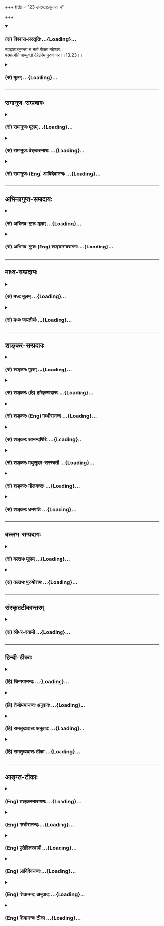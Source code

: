 +++
title = "23 उपद्रष्टाऽनुमन्ता च"

+++
<div class="js_include" newlevelforh1="3" title="(सं) विश्वास-प्रस्तुतिः" unfilled url="/purANam_vaiShNavam/mahAbhAratam/06-bhIShma-parva/03-bhagavad-gItA-parva/saMskRtam/vishvAsa-prastutiH/13_xetra-xetrajna-yogaH/23_upadraShTA-numant.md">
<details open><summary><h3>(सं) विश्वास-प्रस्तुतिः ...{Loading}...</h3></summary>

उपद्रष्टाऽनुमन्ता च भर्ता भोक्ता महेश्वरः।  
परमात्मेति चाप्युक्तो देहेऽस्मिन्पुरुषः परः।।13.23।।
</details>
</div>
<div class="js_include collapsed" newlevelforh1="3" title="(सं) मूलम्" unfilled url="/purANam_vaiShNavam/mahAbhAratam/06-bhIShma-parva/03-bhagavad-gItA-parva/saMskRtam/mUlam/13_xetra-xetrajna-yogaH/23_upadraShTA-numant.md">
<details><summary><h3>(सं) मूलम् ...{Loading}...</h3></summary>

उपद्रष्टाऽनुमन्ता च भर्ता भोक्ता महेश्वरः।  
परमात्मेति चाप्युक्तो देहेऽस्मिन्पुरुषः परः।।13.23।।
</details>
</div>


_________________
## रामानुज-सम्प्रदायः
<div class="js_include collapsed" newlevelforh1="3" title="(सं) रामानुजः मूलम्" unfilled url="/purANam_vaiShNavam/mahAbhAratam/06-bhIShma-parva/03-bhagavad-gItA-parva/saMskRtam/rAmAnujaH/mUlam/13_xetra-xetrajna-yogaH/23_upadraShTA-numant.md">
<details><summary><h3>(सं) रामानुजः मूलम् ...{Loading}...</h3></summary>

।।13.23।।**एनम्** उक्तस्वभावं **पुरुषम्** उक्तस्वभावां **च प्रकृतिं**
वक्ष्यमाणस्वभावयुक्तैः सत्त्वादिभिः **गुणैः सह यो वेत्ति** यथावद्
विवेकेन जानाति **स सर्वथा** देवमनुष्यादिदेहेषु अतिमात्रक्लिष्टप्रकारेण
**वर्तमानः अपि न भूयः अभिजायते** न भूयः प्रकृत्या संसर्गमर्हति;
अपरिच्छिन्नज्ञानलक्षणम्; अपहतपाप्मानम् आत्मानं तद्देहावसानसमये
प्राप्नोति इत्यर्थः।

</details>
</div>
<div class="js_include collapsed" newlevelforh1="3" title="(सं) रामानुजः वेङ्कटनाथः" unfilled url="/purANam_vaiShNavam/mahAbhAratam/06-bhIShma-parva/03-bhagavad-gItA-parva/saMskRtam/rAmAnujaH/venkaTanAthaH/13_xetra-xetrajna-yogaH/23_upadraShTA-numant.md">
<details><summary><h3>(सं) रामानुजः वेङ्कटनाथः ...{Loading}...</h3></summary>

  
  
।।13.23।। सदसद्योनिजन्मसमनन्तरभाविनः पुरुषस्वभावानाहउपद्रष्टेति। श्लोकेन
द्रष्टा प्रमाणादिवशेन दृश्यानां प्रदर्शकः; उपद्रष्टा
यथावत्स्वयमप्रवृत्तः प्रवर्तमानस्यानुसन्धाता;
तत्तत्साधर्म्यादिहोपद्रष्ट्टशब्द
इत्याहदेहप्रवृत्त्यनुगुणसङ्कल्पादिरूपेणेति। आदिशब्देन प्रेरणं संगृहीतम्।
यद्वा प्रवृत्तस्य प्रवर्तकोऽनुमन्तेति भेदमभिप्रेत्य आदिशब्दः।
उपद्रष्ट्टत्वानुमन्तृत्वादेः प्रतिसम्बन्धिसापेक्षत्वादधिकरणतया
सन्निहितोऽपि देहः
प्रतिसम्बन्धितयाप्यर्थादन्वयमर्हतीत्यभिप्रायेणदेहस्येत्युक्तम्।
नियन्तृत्वधारकत्वशेषित्वानां शरीरप्रतिसम्बन्ध्यात्मलक्षणानां
विभागप्रदर्शनाय
प्रवृत्तिविषयोपद्रष्ट्टत्वानुमन्तृत्वयोरेकवाक्यकरणं;तथेत्यादिवाक्यभेदश्च।
भर्ता धारकः। उक्तहेतुकं सन्निहितदेहादिविषयमेवास्य महेश्वरत्वमित्याह --
एवमिति। देहजन्यफलभोक्तृत्वकथनेन देहस्य तदर्थतया देहिनः शेषित्वं
फलितमित्यभिप्रायेणाह -- देहशेषित्वेनचेति। कर्माधीनजननमरणभागिनि जीव
एवेश्वरशब्दस्य परिच्छिन्नविषयतया प्रयोगं दर्शयति -- तथाचेति।  
  
जीवात्मन्येव ज्ञानतो व्याप्त्या परमात्मशब्दप्रयोगोपपत्तये
सन्निहितसङ्कोचकान्वयमाहअस्मिन्देह इति। साक्षात्परमात्मविषयत्वे
सतिअस्मिन् देहे इत्यसङ्गतमिति भावः। अत्र देहेन्द्रियमनांसीति मनसः
पृथगुपादानं तस्यात्मशब्दप्रयोगविषयत्वप्रदर्शनार्थम्।
परमशब्दव्यवच्छेद्याभावाज्जीवविषयत्वानुपपत्तिरित्यत्राह -- देहे मनसिचेति।
अयं प्रयोगः प्रबन्धान्तरे वा न मृग्यः अपित्वेतत्प्रकरणे
श्लोकमात्रव्यवधानेन। अतो व्यवच्छेद्यसन्निधानमपि
तद्व्यवच्छेदमात्रार्थत्वस्य व्यवस्थापकमित्यभिप्रायेणअनन्तरमेवेत्युक्तम्।
परमात्मशब्दवन्महेश्वरशब्दस्यापि सन्निहितसङ्कोचकावच्छिन्नविषयत्वं
चकारातिरिक्तविषयेणापिशब्देनापि प्रतीतमित्याह -- अपिशब्दादिति। उक्तः
इत्यनेनापरमात्मन्ययमापेक्षिकः परमात्मादिशब्द इति सूचितम्। पुरुषः परः
इत्यत्र परशब्दस्यापि पूर्ववदवच्छिन्नविषयत्वानुग्राहकं
देहव्यपदेशस्यापेक्षिकमहेश्वरत्वादिव्यपदेशस्य च तात्पर्यं; श्लोके
चोद्देश्योपादेयविभागं; पिण्डितार्थं च दर्शयति -- अनादीति। अनादिमत्परम्
\[13।13\]इत्यादिनोक्त इति परमत्वाभावोक्तिः। अपरिच्छिन्नज्ञानशक्तिरिति तु
परत्वमात्रप्रदर्शनम्अयं इत्यनेन तन्मध्यपतितःउपद्रष्टा इति श्लोकोऽपि
तद्विषय एवेति प्रकरणस्य जीवविषयत्वं प्रदर्शितम्। देहेऽस्मिन् इत्यनेन
प्रागुक्तो हेतुर्विवक्षित
इत्यभिप्रायेणअनादिप्रकृतिसम्बन्धकृतगुणसङ्गादित्युक्तम्।  
  

</details>
</div>
<div class="js_include collapsed" newlevelforh1="3" title="(सं) रामानुजः (Eng) आदिदेवानन्दः" unfilled url="/purANam_vaiShNavam/mahAbhAratam/06-bhIShma-parva/03-bhagavad-gItA-parva/saMskRtam/rAmAnujaH/english/AdidevAnandaH/13_xetra-xetrajna-yogaH/23_upadraShTA-numant.md">
<details><summary><h3>(सं) रामानुजः (Eng) आदिदेवानन्दः ...{Loading}...</h3></summary>

13.23 The self existing in the body becomes the 'spectator and approver'
of this body by means of the will in consonance with the functioning of
the body. Likewise, It is the 'supporter' of the body, Similarly, It
becomes 'experiencer' of the pleasure and pain resulting from the
activities of the body. Thus, by virtue of ruling and supporting the
body and by making the body completely subservient, It becomes 'the
great lord' (Mahesvara) in relation to the body, the senses and the
mind. Sri Krsna will further declare: 'When the lord acires the body,
and when he leaves it and goes on his way, he takes these as the wind
carries scents from their places' (15.8). In the body, It is said to be
the 'supreme self' in relation to the body, the senses and the mind. The
word 'self' (Atman) is applied to the body and the mind subseently. It
is said afterwards: 'Some perceive the self by means of the self through
meditation' (13.24). The particle 'also' (api) indicates that the self
is the 'supreme lord'; in relation to the body just as It is the supreme
self. The supremacy of the self has been described in the text beginning
with 'It is the beginningless brahman having Me for the Highest'
(13.12). It is true that the self (in Its emancipated state) has
limitless power knowledge. But It becomes the great lord and the supreme
self only in relation to the body. Such lordship and supremacy is the
result of attachment to the Gunas arising from the beginningless
conjunction with Prakrti.

</details>
</div>


_________________
## अभिनवगुप्त-सम्प्रदायः
<div class="js_include collapsed" newlevelforh1="3" title="(सं) अभिनव-गुप्तः मूलम्" unfilled url="/purANam_vaiShNavam/mahAbhAratam/06-bhIShma-parva/03-bhagavad-gItA-parva/saMskRtam/abhinava-guptaH/mUlam/13_xetra-xetrajna-yogaH/23_upadraShTA-numant.md">
<details><summary><h3>(सं) अभिनव-गुप्तः मूलम् ...{Loading}...</h3></summary>

।।13.20 -- 13.23।। एतल्लक्षणं कृत्वा परीक्षा क्रियते -- प्रकृतिमित्यादि
पर इत्यन्तम्। प्रकृतिरप्यनादिः +++(;N कार्यकारणप्रकृतिरप्यनादिः)+++
कारणान्तराभावात्। ,विकाराः पटादयः। प्रकृतिरिति कार्यकारणभावे हेतुः।
पुरुषस्तु प्रधान्यात् भोक्ता। प्रकृतिपुरुषयोः पङ्ग्वन्धवत्
किलान्योन्यापेक्षा वृत्तिः। अत एवास्य \[पुरुषस्य\] शास्त्रकृद्भिः
नानाकारैर्नामभिरभिधीयते रूपम् उपद्रष्टा इत्यादिभिः। अयमत्र तात्पर्यार्थः
-- प्रकृतिः तद्विकारः; चतुर्दशविधः सर्गः; तथा पुरुषः; एतत्सर्वम् अनादि
नित्यं च ब्रह्मतत्वाच्छुरितत्वे सति तदनन्यत्वात्।

</details>
</div>
<div class="js_include collapsed" newlevelforh1="3" title="(सं) अभिनव-गुप्तः (Eng) शङ्करनारायणः" unfilled url="/purANam_vaiShNavam/mahAbhAratam/06-bhIShma-parva/03-bhagavad-gItA-parva/saMskRtam/abhinava-guptaH/english/shankaranArAyaNaH/13_xetra-xetrajna-yogaH/23_upadraShTA-numant.md">
<details><summary><h3>(सं) अभिनव-गुप्तः (Eng) शङ्करनारायणः ...{Loading}...</h3></summary>

13.20-23 Prakrtim etc. upto parah. The Material Cause also is
beginningless, because it has no other casue. Modifications : the cloth
and the like. What is known as Material Cause is the basis for the
process of cause-and-effect. But, the Soul, because of Its importance,
constitutes the enjoyer. \[Thus\] the Material Cause and the Soul have
verily an existence of interdependence just as that of the lame and the
blind. Hence, the nature of the Soul is described by the authors of the
scriptures by nomenclatures having different forms such as 'the
Spectator' and so on. The meaning, intended here is this : The Material
Cause, Its modifications, the fourteen types of creation and also the
Soul - this is all beginningless and perennial as it is completely
illuminated by the category Brahman and is identical with it. Hence
\[the Bhagavat\] said :

</details>
</div>


_________________
## माध्व-सम्प्रदायः
<div class="js_include collapsed" newlevelforh1="3" title="(सं) मध्वः मूलम्" unfilled url="/purANam_vaiShNavam/mahAbhAratam/06-bhIShma-parva/03-bhagavad-gItA-parva/saMskRtam/madhvaH/mUlam/13_xetra-xetrajna-yogaH/23_upadraShTA-numant.md">
<details><summary><h3>(सं) मध्वः मूलम् ...{Loading}...</h3></summary>

।।13.23।। यतश्च यत् \[13।4\] इत्याह -- उपद्रष्टेति। अनुमन्ता अन्वनु
विशेषतो निरूपकः। पुरुषः सुखदुःखानामिति जीव उक्तः। पुरुषं प्रकृतिमिति
जीवेश्वरौ सहैवोच्येते। अन्यत्र महातात्पर्यविरोधः। उत्कर्षे हि
महातात्पर्यम्। तथा हि सौकरायणश्रुतिः -- अवाच्योत्कर्षे महत्त्वासर्ववाचां
सर्वन्यायानां च महत्तत्परत्वम्। विष्णोरनन्तस्य परात्परस्य तच्चापि
(तथापि) ह्यस्त्येव न चात्र शङ्का। अतो विरुद्धं तु यदत्र मानं तदक्षजादावथ
वाऽपि युक्तिः। न तत्प्रमाणं कवयो वदन्ति न चापि युक्तिर्ह्यूनमतिर्हि
दृष्टेः इति। अतो युक्तिभिरप्येतदपलापो न युक्तः। अतो यया
युक्त्याऽविद्यमानत्वादि कल्पयति साऽप्याभासरूपेति सदैव माहात्म्यं
वेदैरुच्यत इति सिद्ध्यति। अवान्तंर च तात्पर्यं तत्रास्ति। उक्तं च तत्रैव
-- अवान्तरं तत्परत्वं च सत्त्वे महद्वाऽप्येकत्वात्तु तयोरनन्ते इति;
श्यामत्वाद्यभिधानाच्च। युक्तं च पुरुषमतिकल्पितयुक्त्यादेराभासत्वम्;
अज्ञानसम्भवात्। न तु स्वतः प्रमाणस्य वेदस्याभासत्वम्। अदर्शनं च
सम्भवत्येव पुंसां बहूनामप्यज्ञानात्। तर्ह्यस्मदनधीतश्रुत्यादौ
विपर्ययोऽपि स्यादिति न वाच्यम्। यतस्तत्रैवाह -- नै(व)तद्विरुद्धा वाचो
नै(व)तद्विरुद्धा युक्तय इति ह प्रजापतिरुवाच प्रजापतिरुवाच इति।
तद्विरुद्धं च जीवसात्म्यमाभास एव चेति चोक्तम्। जनमेजय उवाच -- बहवः
पुरुषा ब्रह्मन्नुताहो एक एव तु। को ह्यत्र (पुरुषः श्रेष्ठः का वा
योनिरिहोच्यते) पुरुषश्रेष्ठस्तं भवान्वक्तुमर्हति। श्रीवैशम्पायन उवाच --
नैतदिच्छन्ति पुरुषमेकं कुरुकुलोद्वह।। बहूनां पुरुषाणां हि यथैका
योनिरुच्यते।। तथा तं पुरुषं विश्व(श्वं व्या)माख्यास्यामि गुणाधिकम् इति
मोक्षधर्मे \[म.भा.12।350।13\]। न च तत्सर्वं स्वप्नेन्द्रजालवत्
वैधर्म्याच्च न स्वप्नादिवदिति भगवद्वचनम्। न च स्वप्नवदेकजीवकल्पितत्वे
मानं पश्यामः। विपर्यये मानानि चोक्तानि द्वितीये। उक्तं चायास्यशास्वायाम्
-- स्वप्नो ह वा अयं चञ्चलत्वान्न च स्वप्नो न हि विच्छेद एतदिति इति। नायं
दोषः। नहीश्वरस्य जीवैक्यमुच्यते जीवस्य हीश्वरैक्यं ध्येयम्। तदपि न
निरुपाधिकम्; अतो न प्रतिबिम्बत्वस्य विरोध्यैक्यम्। तथा च
माधुच्छन्दसश्रुतिः -- ऐक्यं चापि प्रतिबिम्बेन विष्णोर्जीवस्यैवैतदृषयो
वदन्ति इति। अहङ्गहोपासने च फलाधिक्यमाग्निवेश्यश्रुतिसिद्धम्।
अहंग्रहोपासकस्तस्य साभ्यमभ्याशो ह वाऽश्नुते नात्र शङ्का इति। तदीयोऽहमिति
ज्ञानमहंग्रह इतीरितः इति वामने। तद्वशत्वात्तु सोऽस्मीति भृत्यैरेव; न तु
स्वत इति च। प्रातिबिम्ब्येन सोऽस्मि भृत्यश्चेति भावना। तथा
ह्ययास्यशाखायाम् -- भृत्यश्चाहं प्रातिबिम्ब्येन सोऽस्मीत्येवं ह्युपास्यः
परमः पुमान् सः इति। प्रातिबिम्ब्यं च तत्साम्यमेव।

</details>
</div>
<div class="js_include collapsed" newlevelforh1="3" title="(सं) मध्वः जयतीर्थः" unfilled url="/purANam_vaiShNavam/mahAbhAratam/06-bhIShma-parva/03-bhagavad-gItA-parva/saMskRtam/madhvaH/jayatIrthaH/13_xetra-xetrajna-yogaH/23_upadraShTA-numant.md">
<details><summary><h3>(सं) मध्वः जयतीर्थः ...{Loading}...</h3></summary>

।।13.23।। यतश्च यत् \[13।4\] इति वक्तुमित्युक्तं तत्केनोच्यते इत्यत आह --
**यतश्चे**ति। इति प्रतिज्ञातमिति शेषः। अनुमन्ता अनुज्ञातेति कश्चित्।
तदसत्; औदासीन्यप्राप्तौ भर्ता भोक्तेत्यादिविरोधादिति भावेन व्याचष्टे --
**अनुमन्ते**ति। अनुशब्दः पुनरर्थे क्रियावृत्तिश्च तदर्थ इति ज्ञापनाय
द्विरुक्तिः। विशेषत इति तृनोऽर्थः। निरूपकः कर्तव्यस्यालोचकः। य एनं वेत्ति
पुरुषं इत्यत्र पुरुषशब्दं व्याख्यातुमुपोद्धातमाह -- **पुरुष** इति।
सुखदुःखभोक्तृलिङ्गादिति भावः। सुखदुःखानां भोक्तृत्वे भोगे हेतुः कर्तेति
व्याख्यानमामित्येदमुक्तम् व्याख्यानान्तरे तु भगवानेवात्र पुरुषःपुरुषः
प्रकृतिस्थो हि \[13।22\] इति जीवः। उपलक्ष्यमेतत्; उपद्रष्टेतीश्वर उक्त
इत्यपि द्रष्टव्यम्। ततः किं इत्यत आह -- **पुरुषमि**ति। यत एवमुभावपि
प्रकृतौ अतोय एनं वेत्ति पुरुषं \[13।24\] इत्यत्र पुरुषशब्देन जीवेश्वरौ
द्वावपि गृह्येते; द्वयोरपि परामर्शसम्भवात्। तर्हि द्वयोर्द्विवचनेन
भाव्यमित्यत उक्तं **सहैवेति**; तन्त्रेण इत्यर्थः। अत्र कश्चित् \[शं\]य
एनं वेत्ति पुरुषं साक्षात् अयमहमस्मि इत्येवमध्याहारेण जीवेश्वरैक्यं
व्याख्यातवान्; तद्दूषयति -- **अन्यत्रे**ति। जीवेश्वरैक्ये सर्ववेदानां
प्राधान्येन यत्प्रतिपादकत्वं तद्विरोधः। कथमित्यत आह -- **उत्कर्षे
ही**ति। सर्वागमानामीश्वरस्य सर्वोत्कर्षे हि महातात्पर्यमित्यर्थः।
तत्कुतः प्रागुक्तयुक्तेः श्रुतेश्चेत्याह -- **तथा ही**ति।
विष्णोर्महत्त्वादेवावाच्यत्वेनोक्ते सर्वोत्कर्षे सर्वासां वेदवाचां
सर्वन्यायानां न्यायव्युत्पादकस्य मीमांसाशास्त्रस्येति यावत्।
महत्तत्परत्वं महातात्पर्यम्। अस्तूत्कर्षे महातात्पर्यम्;
तथाप्युत्कर्षस्य सत्त्वं कुतः न हि जैनवाक्यस्य क्वचिन्महातात्पर्येऽपि
तत्सत्त्वमस्तीत्यत आह -- **तच्चापी**ति। न केवलं तत्र तात्पर्यं; किन्तु
तन्महत्त्वमपि चास्त्येव। धियां स्वतः प्रामाण्यादिति हेरर्थः।
स्वतःप्रामाण्येऽपि बाधकाद्विषयासत्त्वं भवति। तदप्यत्र नास्तीत्याह -- **न
चात्रे**ति। **शङ्के**ति। शङ्काहेतुर्बाधकमिति यावत्। कथं बाधकाभावः इत्यत
आह -- **अत** इति। अत इत्यस्योत्तरत्रान्वयः। तत्रेश्वरस्य सर्वोत्कर्षे तु
यद्विरुद्धं मानं शङ्क्यते तदपि किमक्षजादौ। अक्षजागमयोरन्यतरत्। अथवा
युक्तिः। आद्यं निराकरोति -- **न तदि**ति। कवयो न्यायविदः। कुतः अत
उपजीव्यवेदविरोधात्। एतेन द्वितीयोऽपि निरस्तः। तथापि विशेषं वक्तुमाह --
**न चे**ति। युक्तिरपि नैव मानं; यतो दृष्टेः श्रुतेरूनमतिर्जात्यैव
दुर्बलज्ञानोत्पादिका भगवदुत्कर्षे सर्वागमानां महातात्पर्यमित्यत्र
पठितायाः श्रुतेः शेषेण योऽर्थो लब्धः सोऽपि प्रकृतोपयुक्त एव। उत्कर्षस्य
सत्त्वाभावे जीवेश्वरैक्यस्य तद्विरोधाभावात् अतस्तं स्ववाक्येनाप्याह --
**अत** इति। युक्तिभिरित्युपलक्षणम्। एतदपलापो
भगवदुत्कर्षस्याविद्यमानत्वादिकल्पनम्। अत इत्युक्तमेवार्थं विशदयति --
**अत** इति; वेदविरोधादित्यर्थः। आदिपदेनानिर्वाच्यत्वं गृह्यते
भगवदुत्कर्षस्येति शेषः। साऽपीत्यपिशब्देन प्रत्यक्षादेः समुच्चयः।
इतिशब्दो हेतौ बाधकाभावादित्यर्थः। उत्कर्षस्य प्रकृतत्वेऽपि तच्चापीति
श्रौततच्छब्दव्याख्यानाय माहात्म्यमित्युक्तम्। ननु प्रतिपन्नस्य
विद्यमानत्वादिकं बाधकाभावेन कल्प्यम् स्वतः प्रामाण्यात्। न चोत्कर्षस्य
सत्त्वं वेदात्प्रतिपन्नम्। उत्कर्षे तत्सत्त्वे च तात्पर्याङ्गीकारे
वाक्यभेदप्रसङ्गादित्यत आह -- **अवान्तरं चे**ति। चशब्दस्य तत्र सत्त्वे
चेत्यन्वयः। उभयत्र महातात्पर्याभावान्न दोषः। एतत्कुतः इत्यत आह --
**उक्तं चे**ति। तत्रैव तस्यामेव श्रुतावङ्गीकृत्य चेदमुक्तं;
वस्तुतस्तूत्कर्षसत्त्वे महदपि तत्परत्वम्। कुतः
अनन्तसम्बन्धिनोस्तयोरुत्कर्षस्य तत्सत्त्वस्य चैकत्वात्। अनन्त इति
प्रकृतत्वादेवोक्तम्। **एतदुक्तं भव**ति -- प्रमाणं हि प्रवर्तमानं
विधिरूपं निषेधरूपं वा; न तूदासीनं; तस्य च बाधाभावे स्वत एव
सत्त्वासत्त्वलक्षणौ विधिनिषेधौ सिध्यतः; किं तत्र तात्पर्यान्तरकल्पनया
इति। ननु निराकारमेव ब्रह्म श्रूयते तत्कथं तद्गुणोत्कर्षे सर्वश्रुतीनां
महातात्पर्यं स्यादित्यत आह -- **श्यामत्वे**ति। एतच्चानन्तरातीताध्याये
प्रपञ्चितम्। वेदविरोधाद्युक्त्यादेराभासत्वसम्भवात्। अज्ञानं
चोपाधिव्यभिचारादिविषयम्। स्वतः प्रमाणस्यापौरुषतया
पुरुषगुणानपेक्षप्रमाणत्वमित्युक्तम् तदयुक्तम्; नियामकाभावात्।
विपर्ययस्यापि सुवचनादित्यत आह -- **युक्तं चे**ति। युक्तं सम्भावितम्।
अज्ञानसम्भवात् अज्ञानमूलत्वसम्भवात्। अज्ञानं चोपाधिव्यभिचारादिविषयम्।
स्वतः प्रमाणस्यापौरुषेयतया पुरुषगुणानपेक्षप्रमाणभावस्य
युक्तेरज्ञानमूलत्वसम्भावना निर्बीजेत्यत आह -- **अदर्शनं चे**ति। सम्भवति
शङ्कार्हमित्यर्थः। **एतदुक्तं भव**ति -- वेदस्य युक्त्यादेश्च
परस्परविरोधे द्वयोः प्रामाण्यानुपपत्तावन्यतरस्याभासत्वे कल्पनीये
युक्त्यादेरेव तत्कल्प्यं; सम्भवात्। न तु वेदस्य; असम्भवात्। निरवकाशेन
सावकाशस्य बाधदर्शनादिति। पुरुषेष्वदर्शनमाशङ्कमानानामतिप्रसङ्गमाशङ्क्य
निषेधति -- **तर्ही**ति। विपर्ययो भगवद्गुणोत्कर्षस्य सर्ववाचाम् इति
श्रुत्यैवोक्तत्वादिति। परिहारे स्थितेऽन्यमप्याह -- **यत** इति। तस्यामेव
श्रुतावाह वेदपुरुषः एतद्विरुद्धाः भगवद्गुणोत्कर्षविरुद्धाः। उत्कर्षे
हीत्यादिनोक्तमुपसंहरति -- **तदि**ति। सर्ववेदानां यद्भगवद्गुणोत्कर्षे
महातात्पर्यमुक्तं तद्विरुद्धं जीवसात्म्यमीश्वरेण जीवस्यैकात्म्यं
सूत्रेतिहासविरुद्धं चेत्याह -- **आभास** इति। बहव इति पक्षेऽपि किं सर्वे
समाः उतैकः श्रेष्ठः द्वितीये कोऽसावत्र पुरुषेषु श्रेष्ठः कथं च श्रेष्ठः
तं तथा वक्तुमर्हतीति। एतदेतस्मिन् जगति किन्तु बहवः तेषां बहूनां
पुरुषाणां मध्ये यो योनिः यः कारणभूतः श्रेष्ठः। तथा च तं पुरुषं तथा
व्याख्यास्यामि। विश्वं व्याप्तम्। स्यादेतत्; सर्वं
जगत्स्वप्नवदेकाज्ञानपरिकल्पितमित्येके;
इन्द्रजालवदनेकाज्ञानकल्पितमित्यपरे। अपकृष्टापेक्षश्चोत्कर्षेः; तथा
चापकृष्टस्य विश्वस्य मिथ्यात्वादुत्कर्षस्य सत्त्वं कथं स्यात् कथं च तत्र
सर्ववेदानां महातात्पर्यं इत्यत आह -- **न चे**ति। भगवद्वचनं यत इति शेषः।
इतोऽप्येवमित्याह -- **न चे**ति। कल्पितत्वे विश्वस्य एवं
बहुजीवकल्पितत्वेऽपीति वाच्यम्। विपर्यये सत्यत्वे। तर्हि कथं विश्वस्य
पुराणेषु स्वप्नादिसाम्यमुच्यते इत्यत आह -- **उक्तं चे**ति। अयं प्रपञ्चः
स्वप्न इवोच्यते; चञ्चलत्वादनित्यत्वात् विकारित्वाच्च न तु स्वप्नः;
साक्षान्मिथ्येति यावत्। कुतः एतत एतस्य विच्छेदो बाधो न हीत्यर्थः। यद्यपि
स्वप्नः सत्यः तथाप्यङ्गीकारवादोऽयं मिथ्यार्थप्राचुर्याद्वा। ननु जीवस्य
ब्रह्मणि अहं ब्रह्मास्मि \[बृ.उ.1।4।1\]
इत्यहङ्ग्रहोपास्तिस्तावत्कर्तव्या; जीवश्च न सर्वोत्कृष्टः ततश्च
तेनैकीभूतस्येश्वरस्य कथं सर्वोत्कर्ष इत्यत आह -- **नायमि**ति।
बुद्धिस्थस्यायमिति परामर्शः कुतः इत्यत आह -- **न ही**ति। किं तर्ह्युच्यत
इत्यत आह -- **जीवस्य ही**ति। स्यादयं दोषः; यदि अहं ब्रह्मास्मि
इत्यादिनेश्वरमुद्दिश्य तस्यानुत्कृष्टजीवैक्यमुच्येत। नचैवं; किन्तु
जीवमुद्दिश्य तस्येश्वरैक्यं अन्यथा ब्रह्म मदात्मकं भवति
निर्देशप्रसङ्गादिति। सत्यमेतत्; जीवस्येश्वरैक्यमुच्यत इति। तथापि
नोक्तदोषपरिहारः। यदीश्वरो वस्तुतः सर्वोत्कृष्टः स्यात्तदा कथं जीवस्य
तदैक्यं स्यात् श्रुतस्यानुत्कृष्टत्वेनानुभवात्। अतो जीवस्य ब्रह्मणि
तस्याहङ्ग्रहोपासनस्यान्यथाऽनुपपत्त्येश्वरस्य सर्वोत्कृष्टत्वं
मिथ्येत्यङ्गीकार्यमित्यत आह -- **तदि**ति। यज्जीवस्येश्वरेणैक्यमुच्यते
तदपि न निरुपाधिकं निरुपचरितम्; किन्तूपचारेणैवोच्यते। उपचारबीजं सहेतुकमाह
-- **अत** इति। यतः साक्षादैक्यं नार्थः अतोअहं ब्रह्मास्मि
इत्यादावुच्यमानमैक्यं प्रतिबिम्बत्वविरोधि,प्रतिबिम्बत्वादन्यत् न भवति
किन्तु प्रतिबिम्बत्वमेवेत्यर्थः। ननु साक्षादैक्यं कुतो नार्थः
कुतश्चोपचारोऽपि प्रतिबिम्बत्वनिमित्तः इत्यत आह -- **तथा चे**ति।
जीवस्यापि विष्णोरैक्यं यदृषयो वदन्ति तत्प्रतिबिम्बेनैव निमित्तेन
हीत्यर्थः। इतश्चोपचारेणैवाहङ्ग्रहोपासनमित्याह -- **अहमि**ति। फलाधिक्यं
मुख्यं फलमहङ्ग्रहोपासनस्य हि परमं प्रयोजनमीश्वरसारूप्यापत्तिरेव
श्रुत्योच्यते। यदि च निरुपचरितमैक्यमुपास्यं स्यात् तथा तन्नोपपद्येत। तं
यथा यथोपासते तदेव भवति इति श्रुतेरिति भावः। अभ्याशः समीपम्। अल्पेनैव
कालेनेत्यर्थः। इतोऽप्युपचारेणैवाहङ्ग्रह इत्याह -- **तदीय** इति।
भृत्यैरेवोपास्यत इति शेषः। स्वतः साक्षादैक्यात्। नन्वग्निर्माणवक
इत्याद्युपचारो भेदज्ञानसहचरितो दृष्टः; न च प्रकृते तदस्ति;
तत्कथमुपचारेणाहङ्ग्रहोपासनं इत्यतोऽत्रापि भेदज्ञानसाहित्यमस्तीति
सप्रमाणकमाह -- **प्रातिबिम्ब्येने**ति। ननु बिम्बत्वमङ्गीकृतं
चेदैक्यमेवोपपन्नमित्यत आह -- **प्रातिबिम्ब्यं** **चे**ति। तदधीनत्वं च
ग्राह्यम्;तदीयोऽहं इत्युक्तत्वात्। एवशब्दस्त्वैक्यस्य व्यवच्छेदार्थः।
एतेनक्षेत्रज्ञं चापि मां विद्धि \[13।3\] इत्यादेरपव्याख्यानमपास्तं भवति।

</details>
</div>


_________________
## शाङ्कर-सम्प्रदायः
<div class="js_include collapsed" newlevelforh1="3" title="(सं) शङ्करः मूलम्" unfilled url="/purANam_vaiShNavam/mahAbhAratam/06-bhIShma-parva/03-bhagavad-gItA-parva/saMskRtam/shankaraH/mUlam/13_xetra-xetrajna-yogaH/23_upadraShTA-numant.md">
<details><summary><h3>(सं) शङ्करः मूलम् ...{Loading}...</h3></summary>

।।13.23।। --,**उपद्रष्टा** समीपस्थः सन् द्रष्टा स्वयम् अव्यापृतः। यथा
ऋत्विग्यजमानेषु यज्ञकर्मव्यापृतेषु तटस्थः अन्यः अव्यापृतः
यज्ञविद्याकुशलः ऋत्विग्यजमानव्यापारगुणदोषाणाम् ईक्षिता; तद्वच्च
कार्यकरणव्यापारेषु अव्यापृतः अन्यः तद्विलक्षणः तेषां कार्यकरणानां
सर्वव्यापाराणां सामीप्येन द्रष्टा उपद्रष्टा। अथवा;
देहचक्षुर्मनोबुद्ध्यात्मानः द्रष्टारः; तेषां बाह्यः द्रष्टा देहः; ततः
आरभ्य अन्तरतमश्च प्रत्यक् समीपे आत्मा द्रष्टा; यतः परः अन्तरतमः नास्ति
द्रष्टा सः अतिशयसामीप्येन द्रष्ट्टत्वात् उपद्रष्टा स्यात्।
यज्ञोपद्रष्ट्टवद्वा सर्वविषयीकरणात् उपद्रष्टा। **अनुमन्ता च;** अनुमोदनम्
अनुमननं कुर्वत्सु तत्क्रियासु परितोषः; तत्कर्ता अनुमन्ता च। अथवा;
अनुमन्ता; कार्यकरणप्रवृत्तिषु स्वयम् अप्रवृत्तोऽपि प्रवृत्त इव तदनुकूलः
विभाव्यते; तेन अनुमन्ता। अथवा; प्रवृत्तान् स्वव्यापारेषु तत्साक्षिभूतः
कदाचिदपि न निवारयति इति अनुमन्ता। **भर्ता;** भरणं नाम
देहेन्द्रियमनोबुद्धीनां संहतानां चैतन्यात्मपारार्थ्येन निमित्तभूतेन
चैतन्याभासानां यत् स्वरूपधारणम्; तत् चैतन्यात्मकृतमेव इति भर्ता आत्मा
इति उच्यते। **भोक्ता;** अग्न्युष्णवत्; नित्यचैतन्यस्वरूपेण बुद्धेः
सुखदुःखमोहात्मकाः प्रत्ययाः सर्वविषयविषयाः चैतन्यात्मग्रस्ता इव जायमानाः
विभक्ताः विभाव्यन्ते इति भोक्ता आत्मा उच्यते। **महेश्वरः;**
सर्वात्मत्वात् स्वतन्त्रत्वाच्च महान् ईश्वरश्च इति महेश्वरः।
**परमात्मा;** देहादीनां बुद्ध्यन्तानां प्रत्यगात्मत्वेन कल्पितानाम्
अविद्यया परमः उपद्रष्टृत्वादिलक्षणः आत्मा इति परमात्मा। सोऽन्तः परमात्मा
इत्यनेन शब्देन **च अपि उक्तः** कथितः श्रुतौ। क्व असौ **अस्मिन् देहे
पुरुषः** **परः** अव्यक्तात्; उत्तमः पुरुषस्त्वन्यः परमात्मेत्युदाहृतः
(गीता 15।17) इति यः वक्ष्यमाणः।।  
  
क्षेत्रज्ञं चापि मां विद्धि (गीता 13।2) इति उपन्यस्तः व्याख्याय
उपसंहृतश्च; तमेतं यथोक्तलक्षणम् आत्मानम् --,

</details>
</div>
<div class="js_include collapsed" newlevelforh1="3" title="(सं) शङ्करः (हि) हरिकृष्णदासः" unfilled url="/purANam_vaiShNavam/mahAbhAratam/06-bhIShma-parva/03-bhagavad-gItA-parva/saMskRtam/shankaraH/hindI/harikRShNadAsaH/13_xetra-xetrajna-yogaH/23_upadraShTA-numant.md">
<details><summary><h3>(सं) शङ्करः (हि) हरिकृष्णदासः ...{Loading}...</h3></summary>

।।13.23।। उसीका फिर साक्षात् निर्देश किया जाता है --, ( यह आत्मा )
उपद्रष्टा है अर्थात् स्वयं क्रिया न करता हुआ पासमें स्थित होकर देखनेवाला
है। जैसे कोई यज्ञविद्यामें कुशल अन्य पुरुष स्वयं यज्ञ न करता हुआ;
यज्ञकर्ममें लगे हुए पुरोहित और यजमानोंद्वारा किये हुए कर्मसम्बन्धी
गुणदोषोंको तटस्थभावसे देखता है; उसी प्रकार कार्य और करणोंके व्यापारमें
स्वयं न लगा हुआ उनसे अन्यविलक्षण आत्मा उन व्यापारयुक्त कार्य और करणोंको
समीपस्थ भावसे देखनेवाला है। अथवा देह; चक्षु; मन; बुद्धि और आत्मा -- ये
सभी द्रष्टा हैं; उनमें बाह्य द्रष्टा शरीर है और उससे लेकर उन सबकी
अपेक्षा अन्तरतम -- समीपस्थ द्रष्टा अन्तरात्मा है। जिसकी अपेक्षा और कोई
आन्तरिक द्रष्टा न हो; वह अतिशय सामीप्य भावसे देखनेवाला होनेके कारण
उपद्रष्टा होता है ( अतः आत्मा उपद्रष्टा है )। अथवा ( यों समझो कि )
यज्ञके उपद्रष्टाकी भाँति सबका अनुभव करनेवाला होनेसे आत्मा उपद्रष्टा है।
तथा यह अनुमन्ता है -- क्रिया करनेमें लगे हुए अन्तःकरण और इन्द्रियादिकी
क्रियाओंमें सन्तोषरूप अनुमोदनका नाम अनुमनन है; उसका करनेवाला है। अथवा यह
इसीलिये अनुमन्ता है कि कार्यकरणकी प्रवृत्तिमें स्वयं प्रवृत्त न होता हुआ
भी उनके अनुकूल प्रवृत्त हुआ सा दीखता है। अथवा अपने व्यापारमें लगे हुए
अन्तःकरण और इन्द्रियादिको उनका साक्षी होकर भी कभी निवारण नहीं करता;
इसलिये अनुमन्ता है। तथा यह भर्ता है; चैतन्यस्वरूप आत्माके भोग और
अपवर्गकी सिद्धिके निमित्तसे संहत हुए चेतन्यके आभासरूप शरीर; इन्द्रिय; मन
और बुद्धि आदिका स्वरूप धारण करना भी भरण है और वह चैतन्यरूप आत्माका ही
किया हुआ है; इसलिये आत्माको भर्ता कहते हैं। आत्मा भोक्ता है। अग्निके
उष्णत्वकी भाँति नित्यचैतन्य आत्मसत्तासे समस्त विषयोंमें पृथक्पृथक्
होनेवाली जो बुद्धिकी सुखदुःख और मोहरूप प्रतीतियाँ हैं; वे सब चैतन्य
आत्माद्वारा ग्रस्त की हुईसी दीखती हैं; अतः आत्माको भोक्ता कहा जाता है।
आत्मा महेश्वर है। वह सबका आत्मा होनेके कारण और स्वतन्त्र होनेके कारण
महान् ईश्वर है; इसलिये महेश्वर है। वह परमात्मा है। अविद्याद्वारा
प्रत्यक् आत्मारूप माने हुए जो शरीरसे लेकर बुद्धिपर्यन्त ( आत्मशब्दवाच्य
पदार्थ ) हैं। उन सबसे उपद्रष्टा आदि लक्षणोंवाला आत्मा परम ( श्रेष्ठ ) है
-- इसलिये वह परमात्मा है। श्रुतिमें भी वह भीतर व्यापक परमात्मा है इन
शब्दोंसे उसका वर्णन किया गया है। ऐसा आत्मा कहाँ है वह अव्यक्तसे पर पुरुष
इसी शरीरमें है जो कि उत्तमः पुरुषस्त्वन्यः परमात्मेत्युदाहृतः इस प्रकार
आगे कहा जायगा और जो क्षेत्रज्ञं चापि मां विद्धि इस प्रकार पहले कहा जा
चुका है तथा जिसकी व्याख्या करके उपसंहार किया गया है।

</details>
</div>
<div class="js_include collapsed" newlevelforh1="3" title="(सं) शङ्करः (Eng) गम्भीरानन्दः" unfilled url="/purANam_vaiShNavam/mahAbhAratam/06-bhIShma-parva/03-bhagavad-gItA-parva/saMskRtam/shankaraH/english/gambhIrAnandaH/13_xetra-xetrajna-yogaH/23_upadraShTA-numant.md">
<details><summary><h3>(सं) शङ्करः (Eng) गम्भीरानन्दः ...{Loading}...</h3></summary>

13.23 He who is the upadrasta, Witness, who while staying nearby does
not Himself become involved: As when the priests and the performer of a
sacrifice remain engaged in duties connected with the sacrifice, there
is another (called Brahma) remaining nearby who is unengaged, is versed
in the science of sacrifices and witnesses the merit or demerit of the
activities of the priest and the performer of the sacrifice, similarly,
He who is not engaged in the activities of and is different from the
body and organs, who has characteristics other than theirs, and is the
proximate (upa) observer (drasta) of the body and organs engaged in
their duties, is the upa-drasta. Or: The observers are the body, eyes,
mind, intellect and the soul. Of them the body is the external observer.
Proceeding inwards from that (body), the Self is the inmost as also the
proximate observer, compared with which there is no other higher and
inner observer. The Self, because of being the most proximate observer,
is the upadrasta. Or, It is the upadrasta since, like the non-looker of
a sarifice, It witness everything. And He is the anu-manta, Permitter:
Anumananam, approval, means satisfaction with those performers (viz body
and organs) as also their perfomances. The agent of that (approval) is
the anumanta. Or, He is the anumanta since, even though Himself not
engaged in the activities of the body and organs, He appears to be
favourably disposed towards and engaged in them. Or, He is the anumanta
because, when the body and organs are engaged in their own functions, He
remains as a witness and never dissuades them. It is the bharta,
Sustainer: Bharanam means the continuance in their own state of the
body, organs, mind and intellect, which reflect consciousness and have
become aggregated owing to the need of serving the purpose \[Viz
enjoyment, or Liberation.-Tr.\] of some other entity, viz the conscious
Self. And that (continuance) is verily due to the consciousness that is
the Self. In this sense the Self is said to be the Sustainer. It is the
bhokta, Experiencer: As heat is by fire, similarly, the experiences of
the intellect-in the form of happiness, sorrow and delusion in relation
to all objects-, when born as though permeated by the consciousness that
is the Self, are manifested differently by the Self which is of the
nature of eternal Consciousness. In this sense the Self is said to be
the Experiencer. He is maheswarah, the great God, because, as the Self
of all and independent, He is the great Ruler. He is paramatma, the
transcendental Self, because He is the Self which has the
characteristics of being the supreme Witness etc. of (all)
those-beginning from the body and ending with the intellect-which are
imagined through ignorance to be the indwelling Self. He is api ca,
also; uktah, spoken of, referred to, in the Upanisads; iti, as, with the
words; 'He is the indwelling One, the paramatma, the transcendental
Self.' \[Ast reads atah in place of antah. So the translation of the
sentence will be: Therefore He is also referred to as the transcendental
Self in the Upanisads.-Tr.\] Where is He; The parah, suprem; purusah,
Person, who is higher than the Unmanifest and who will be spoken of in,
'But different is the supreme Person who is spoken of as the
transcendental Self' (15.17); is asmin, in this; dehe, body. What has
been presented in, '৷৷.also understand Me to be the Knower of the field'
(2), has been explained and conclude.

</details>
</div>
<div class="js_include collapsed" newlevelforh1="3" title="(सं) शङ्करः आनन्दगिरिः" unfilled url="/purANam_vaiShNavam/mahAbhAratam/06-bhIShma-parva/03-bhagavad-gItA-parva/saMskRtam/shankaraH/AnandagiriH/13_xetra-xetrajna-yogaH/23_upadraShTA-numant.md">
<details><summary><h3>(सं) शङ्करः आनन्दगिरिः ...{Loading}...</h3></summary>

।।13.23।। यथोक्तप्रकारेण जीवेश्वरादिसर्वकल्पनाधिष्ठानत्वेनेत्यर्थः।
साक्षादपरोक्षत्वेनेति यावत्। यथोक्तामनाद्यनिर्वाच्यां
सर्वानर्थोपाधिभूतामित्यर्थः। विद्यया प्रागुक्तैकत्वगोचरया
प्रकृतिमविद्यारूपां सकार्यामभावमापादितां यो वेत्तीति संबन्धः।
सर्वप्रकारेण विहितेन निषिद्धेन चेत्यर्थः। पुनर्नकारोऽन्वयार्थः।
निपातसूचितं न्यायमाह -- **अपीति।** न स भूयोऽभिजायत इत्युक्तमाक्षिपति --
**नन्विति।** ज्ञानोत्पत्त्यनन्तरं
जन्माभावस्योक्तत्वात्पुनर्देहारम्भमुपेत्य नाक्षेपः स्यादित्याशङ्क्याह --
**यद्यपीति।** तथापि स्युस्त्रीणि जन्मानीति संबन्धः। वर्तमानदेहे
ज्ञानात्पूर्वोत्तरकालानां कर्मणां फलमदत्त्वा
नाशायोगाज्जन्मद्वयमावश्यकमतीतानेकदेहेष्वपि,कृतकर्मणांनाभुक्तं क्षीयते
कर्म इत्येव स्मृतेरदत्त्वा फलमनाशादस्ति तृतीयमपि जन्मेत्याह --
**प्रागिति।** फलदानं विनापि कर्मनाशे दोषमाह -- **कृतेति।** न युक्त इति
कृत्वा फलमदत्त्वा कर्मनाशो नेति शेषः। विमतानि कर्माणि फलमदत्त्वा न
क्षीयन्ते वैदिककर्मत्वादारब्धकर्मवदिति मत्वाह -- **यथेति।** नाशो न
ज्ञानादिति शेषः। नन्वनारब्धकर्मणां ज्ञानान्नाशो
युक्तोऽप्रवृत्तफलवत्त्वादारब्धकर्मणां तु प्रवृत्तफलवत्त्वेन बलवत्त्वान्न
ज्ञानात्तन्निवृत्तिरित्याह -- **नचेति।** अज्ञानोत्थत्वेन
ज्ञानविरोधित्वाविशेषात्प्रवृत्ताप्रवृत्तफलत्वमनुपयुक्तमिति भावः। कर्मणां
फलमदत्त्वा नाशाभावे फलितमाह -- **तस्मादिति।** ननु कर्मणां
बहुत्वात्तत्फलेषु जन्मसु कुतस्त्रित्वमारम्भकर्मणां त्रिप्रकारत्वादिति
चेन्नानारब्धत्वेनैकप्रकारकत्वसंभवात्तत्राह -- **संहतानीति।** नास्ति
ज्ञानस्यैकान्तिकफलत्वमिति शेषः। उक्तकर्मणां जन्मानारम्भकत्वे प्रागुक्तं
दोषमनुभाष्यं तस्यातिप्रसञ्जकत्वमाह -- **अन्यथेति।**
सर्वत्रेत्यारब्धकर्मस्वपीति यावत्। फलजनकत्वानिश्चयोऽनाश्वासः। कर्मणां
जन्मानारम्भकत्वे कर्मकाण्डानर्थक्यं दोषान्तरमाह -- **शास्त्रेति।**
अनारब्धकर्मणां सत्यपि ज्ञाने जन्मान्तरारम्भकत्वध्रौव्ये फलितमाह --
**इत्यत इति।** श्रुत्यवष्टम्भेन परिहरति -- **नेत्यादिना।**
ज्ञानादनारब्धकर्मदाहे भगवतोऽपि संमतिमाह -- **इहापीति।**
ज्ञानाधीनसर्वकर्मदाहे सर्वधर्मान्परित्यज्येति वाक्यशेषोऽपि
प्रमाणीभवतीत्याह -- **वक्ष्यति चेति।** ज्ञानादनारब्धाशेषकर्मक्षये
युक्तिरपि वक्तुं शक्येत्याह -- **उपपत्तेश्चेति।** तामेव विवृणोति --
**अविद्येति।** अज्ञस्याविद्यास्मितारागद्वेषाभिनिवेशाख्यक्लेशात्मकानि
सर्वानर्थबीजानि तानि निमित्तीकृत्य यानि धर्माधर्मकर्माणि तानि
जन्मान्तरारम्भकाणि यानि तु विदुषो विद्यादग्धक्लेशबीजस्य
प्रतिभासमात्रशरीराणि कर्माणि न तानि शरीरारम्भकाणि
दग्धपटवदर्थक्रियासामर्थ्याभावादित्यर्थः। प्रतीतिमात्रदेहानां
कर्माभासानां न फलारम्भकतेत्यस्मिन्नर्थे भगवतोऽपि संमतिमाह --
**इहापीति।** तत्त्वज्ञानादूर्ध्वं प्रातीतिकक्लेशानां कर्मद्वारा
देहानारम्भकत्वे वाक्यान्तरमपि प्रमाणयति -- **बीजानीति।**
ज्ञानानन्तरभाविकर्मणां ज्ञानेन दाहमङ्गीकरोति -- **अस्त्विति।**
विरोधिग्रस्तानामेवोत्पत्तिरिति हेतुमाह -- **ज्ञानेति।** अस्मिञ्जन्मनि
जन्मान्तरे वा ज्ञानात्पूर्वभाविकर्मणां न ततो दाहो विरोधिनं विना
प्रवृत्तेरित्याह -- **नत्विति।** श्रुतिस्मृतिविरोधान्नैवमिति परिहरति --
**नेत्यादिना।** सर्वशब्दश्रुतेः। संकोचं शङ्कते -- **ज्ञानेति।**
प्रकरणादिसंकोचकाभावान्नैवमित्याह -- **नेति।**
आक्षेपदशायामुक्तमनुमानमनुवदति -- **यत्त्विति।** आभासत्वादिदमसाधकमिति
दूषयति -- **तदसदिति।** व्याप्त्यादिसत्त्वे कथमाभासत्वमिति पृच्छति --
**कथमिति।** प्रवृत्तफलत्वोपाधिना हेतोर्व्याप्तिभङ्गादाभासत्वधीरित्याह --
**तेषामिति।** तदेव प्रपञ्चयति -- **यथेत्यादिना।** धनुषः
सकाशादिषुर्मुक्तो बलवत्प्रतिबन्धकाभावे मध्ये न पतति तथा प्रबलप्रतिबन्धकं
विना प्रवृत्तफलानां कर्मणां भोगादृते न क्षयो नच तत्त्वज्ञानं
तादृक्प्रतिबन्धकमुत्पत्तावेव पूर्वप्रवृत्तेन कर्मणा
प्रतिबद्धशक्तित्वादित्यर्थः। यत्र ज्ञानेनादाह्यत्व तत्र
प्रवृत्तफलत्वमित्यन्वयेऽपि यत्राप्रवृत्तफलत्वं तत्र ज्ञानदाह्यत्वमिति न
व्यतिरेकसिद्धिरित्याशङ्क्याह -- **स एवेति।** प्रवृत्तौ
निमित्तभूतोऽनारब्धो वेगोऽनेनेति विग्रहः। स्वाश्रयस्थानि
साभासान्तःकरणनिष्ठानीति यावत्। विमतानि तत्त्वधीनिमित्तनिवृत्तीनि
तत्कृतकारणनिवृत्तित्वाद्रज्जुसर्पादिवदिति व्यतिरेकसिद्धिरिति भावः।
विदुषो वर्तमानदेहपाते देहहेत्वभावात्तत्वधीरैकान्तिकफलेत्युपसंहरति --
**पतित इति।**

</details>
</div>
<div class="js_include collapsed" newlevelforh1="3" title="(सं) शङ्करः मधुसूदन-सरस्वती" unfilled url="/purANam_vaiShNavam/mahAbhAratam/06-bhIShma-parva/03-bhagavad-gItA-parva/saMskRtam/shankaraH/madhusUdana-sarasvatI/13_xetra-xetrajna-yogaH/23_upadraShTA-numant.md">
<details><summary><h3>(सं) शङ्करः मधुसूदन-सरस्वती ...{Loading}...</h3></summary>

।।13.23।। तदेवं प्रकृतिमिथ्यातादात्म्यात्पुरुषस्य संसारो न
स्वरूपेणेत्युक्तं; कीदृशं पुनस्तस्य स्वरूपं यत्र न संभवति संसार
इत्याकाङ्क्षायां तस्य स्वरूपं साक्षान्निर्दिशन्नाह -- उपद्रष्टेति।
अस्मिन्प्रकृतिपरिणामे देहे जीवरूपेण वर्तमानोऽपि पुरुषः परः
प्रकृतिगुणासंसृष्टः परमार्थतोऽसंसारी स्वेन रूपेणेत्यर्थः। यत उपद्रष्टा
यथा। ऋत्विग्यजमानेषु यज्ञकर्मव्यापृतेषु तत्समीपस्थोऽन्यः स्वयमव्यापृतो
यज्ञविद्याकुशलत्वादृत्विग्यजमानव्यापारगुणदोषाणामीक्षिता
तद्वत्कार्यकरणव्यापारेषु स्वयमव्यापृतो विलक्षणस्तेषां कार्यकरणानां
सव्यापाराणां समीपस्थो द्रष्टा नतु कर्ता पुरुषः। स यत्तत्र
किंचित्पश्यत्यनन्वागतस्तेन भवत्यसङ्गो ह्ययं पुरुषः इति श्रुतेः। अथवा
देहचक्षुर्मनोबुद्ध्यात्मसु दृश्येषु मध्ये
बाह्यान्देहादीनपेक्ष्यात्यव्यवहितो द्रष्टात्मा पुरुष उपद्रष्टा।
उपशब्दस्य सामीप्यार्थत्वात्तस्य चाव्यवधानरूपस्य प्रत्यगात्मन्येव
पर्यवसानात्। अनुमन्ता च कार्यकरणप्रवृत्तिषु स्वयमप्रवृत्तोऽपि प्रवृत्त
इव संनिधिमात्रेण तदनुकूलत्वादनुमन्ता। अथवा स्वव्यापारेषु
प्रवृत्तान्देहेन्द्रियादीन्न निवारयति कदाचिदपि तत्साक्षिभूतः पुरुष
इतिअनुमन्ता साक्षी च इति श्रुतेः। भर्ता देहेन्द्रियमनोबुद्धीनां संहतानां
चैतन्याध्यासविशिष्टानां स्वसत्तया स्फुरणेन च धारयिता पोषयिता च। भोक्ता
बुद्धेः सुखदुःखमोहात्मकान्प्रत्ययान्स्वरूपचैतन्येन प्रकाशयतीति निर्विकार
एवोपलब्ध्वा। महेश्वरः सर्वात्मत्वात्स्वतन्त्रत्वाच्च महानीश्वरश्चेति
महेश्वरः परमात्मा देहादिबुद्ध्यन्तानामचेतनानामविद्ययात्मत्वेन कल्पितानां
परमः प्रकृष्ट उपद्रष्टृत्वादिपूर्वोक्तविशेषणविशिष्ट आत्मा परमात्मा
इत्यनेन शब्देनाप्युक्तः कथितः श्रुतौ। चकारादुपद्रष्टेत्यादिशब्दैरपि स एव
पुरुषः पर उत्तमः,पुरुषस्त्वन्यः परमात्मेत्युदाहृत इत्यग्रेपि वक्ष्यते।

</details>
</div>
<div class="js_include collapsed" newlevelforh1="3" title="(सं) शङ्करः नीलकण्ठः" unfilled url="/purANam_vaiShNavam/mahAbhAratam/06-bhIShma-parva/03-bhagavad-gItA-parva/saMskRtam/shankaraH/nIlakaNThaH/13_xetra-xetrajna-yogaH/23_upadraShTA-numant.md">
<details><summary><h3>(सं) शङ्करः नीलकण्ठः ...{Loading}...</h3></summary>

।।13.23।। स च यो यत्प्रभावश्चेति क्षेत्रज्ञतत्प्रभावौ व्याख्येयत्वेन
प्रतिज्ञातौ तत्र क्षेत्रज्ञः प्रागेव वर्णितः तस्येदानीं प्रभावमाह --
**उपद्रष्टेति।** तत्र पूर्वं गुणसङ्गो जन्मकारणमित्युक्तम्। तत्र
सङ्गश्चतुर्विधः पुरुषापलापेन गुणमात्रप्राधान्येन वा तमन्तर्भाव्य
गुणप्राधान्येन वा; गुणानां समप्राधान्येन वा; अप्राधान्येन वेति।
तत्राद्ये देहेन्द्रियमन आदिरूपं गुणसंघातमेव आत्मत्वेन पश्यन् भोक्ता भवति
यथा चार्वाकादिः। द्वितीये गुणानां प्राधान्यादात्मनि
वास्तवकर्तृत्वाद्यभिमानेन कर्मफलानां भर्ता संचेता भवति यथा तार्किकादिः।
तृतीये गुणानां समप्राधान्येन गुणगतमपि भोक्तृत्वमसंगेऽप्यात्मनि वस्त्रे
भल्लातकाङ्कवदनुमन्यते यथा साङ्ख्यः। चतुर्थे सर्वथापि गुणधर्माणामात्मनि
संक्रममपश्यन्नुदासीनबोधरूपत्वेन गुणप्रचारदर्शी उपद्रष्टा भवति यथास्माकं
साक्षी। एतेषु चतुर्ष्वपि गुणसंगिषूपद्रष्टोत्तमः। अनुमन्ता मध्यमः। भर्ता
अधमः। भोक्ता अधमाधमः। स एव गुणान्वशीकृत्य यदा क्रीडति तदा महेश्वर
इत्युच्यते। यः सर्गस्थित्यन्तकर्ता प्रभुर्जगदन्तर्यामी स एव गुणानपहाय
स्थितः परमात्मेति चाप्युक्तो भवति। यद्यप्युपद्रष्टापि गुणानपहाय
तत्साक्षित्वेन स्थितो भवति तथापि तस्यैव संघातोपहितस्य
संघातान्तरप्रचारदर्शित्वाभावादयं सकलसंघातप्रचारदर्शीति
सर्वोत्कृष्टत्वात्परमोऽयमात्मा। तमेनं वक्ष्यतिउत्तमः पुरुषस्त्वन्यः
परमात्मेत्युदाहृतः। यो लोकत्रयमाविश्य बिभर्त्यव्यय ईश्वरः इति। एतावपि
गुणसङ्गिनौ। एवमेक एव देहेऽस्मिन्विद्यमानः परो गुणातीतः स्वात्मनि
गुणान्प्रविलाप्य स्थितोऽखण्डैकरस आत्मा गुणसङ्गेन षड्विधो भवति। अयमेवास्य
प्रभावः। तत्र अनुमन्तृभर्तृभोक्तृभिस्त्रिभिः रूपैरयं बध्यते।
उपद्रष्टृमहेश्वरपरमात्मरूपैस्तु नित्यमुक्त एकएवेति ज्ञेयम्। अत्र
भाष्यार्थोऽप्यनुसंधेयो विस्तरभयात्तु न प्रदर्शितः।

</details>
</div>
<div class="js_include collapsed" newlevelforh1="3" title="(सं) शङ्करः धनपतिः" unfilled url="/purANam_vaiShNavam/mahAbhAratam/06-bhIShma-parva/03-bhagavad-gItA-parva/saMskRtam/shankaraH/dhanapatiH/13_xetra-xetrajna-yogaH/23_upadraShTA-numant.md">
<details><summary><h3>(सं) शङ्करः धनपतिः ...{Loading}...</h3></summary>

।।13.23।। पुरुषमेव साक्षान्निर्दिशति -- उपद्रष्टेति। यथा ऋत्विग्यजमानेषु
यज्ञकर्मव्यापृतेषु तटस्थोऽन्यो व्यापृतो
यज्ञविद्याकुशलस्तद्य्वापारगुणदोषणामीक्षिता तथा कार्यकरणानां व्यापारवतां
समीपे स्थितः सन् स्वयव्यापृतो द्रष्टा सन्निधिमात्रेण तेषां साक्षी। यद्वा
देहचक्षुर्मनोबुद्य्धात्मानो द्रष्टारः तेषां बाह्यो द्रष्टा देहस्तत
आरभ्यान्तरतमश्च प्रत्यक्समीप आत्मा द्रष्टा यतः परतरो नास्ति द्रष्टा
सोऽतिशयमामीप्येन द्रष्टृत्वादुपद्रष्टा स्यात्। यज्ञोपद्रषश्टृवद्वा
सर्वविषयीकरणादुपद्रष्टा। ये स्वयं कुर्वन्तो व्यापारवन्तो भवन्ति तेषु
कुर्वत्सु यास्तेषां क्रियास्तासु पार्श्वस्थस्य परितोषोऽनुमननमनुमोदनं
तस्य संनिधिमात्रेण कर्ता अमुमन्ता; कार्यकरणप्रवृत्तिषु स्वयमप्रवृत्तोऽपि
प्रवृत्त इव तदनुकूलो विभाव्यते तेन वानुमन्ता; स्वव्यापारेषु प्रवृत्तान्
तत्साक्षिभूतः कदाचिदपि न निवारयतीति वाऽनुमन्ता;
देहेन्द्रियमनोबुद्धीनां,संहतानां चैतन्यात्मपारार्थ्येन निमित्तभूतेन
चैतन्याभासानां स्वरुपावधारणस्य चैतन्यात्मकृत्वात् भर्तात्मोच्यते। भोक्ता
नित्यचैतन्यस्वरुपेण बुद्धेः सुखदुःखमोहात्मिकान्
प्रत्ययान्सर्वविषयविषयान् विभक्ततयोपलब्धातो भोक्ता आत्मोच्यते
सर्वात्मत्वात्स्वन्त्रत्वाच्च। महांश्चासावीश्वरश्चेति महेश्वरः
देहादिबुद्य्धन्तानां प्रत्गात्मत्वेनाविद्यया प्रकल्पितानां परम
उपद्रष्टृत्वादिलक्षण आत्मेति परमात्मा इत्यनेन शब्देन चाप्युक्तः श्रुतौ
कथितः। यः परमात्मा श्रुतावुक्तः स एव देहेस्मिन् पुरुषः परः
अव्यक्तादुत्तमः पुरुषस्त्वन्यः परमात्मेत्युदाहृत इति वक्ष्यमाणः।
श्रुतिःसाक्षी चेता केवलो निर्गुणश्चएष भूताधिपतिरेष लोकेश्वर एष
लोकपालःईशानं भूतभव्यस्यतस्सृष्ट्वा तदेवानुप्राविशत;अनेन
जीवेनात्मनानुप्रविश्य नामरुपे व्याकरवाणिअव्यक्तात्पुरुषः परः इत्याद्या।

</details>
</div>


_________________
## वल्लभ-सम्प्रदायः
<div class="js_include collapsed" newlevelforh1="3" title="(सं) वल्लभः मूलम्" unfilled url="/purANam_vaiShNavam/mahAbhAratam/06-bhIShma-parva/03-bhagavad-gItA-parva/saMskRtam/vallabhaH/mUlam/13_xetra-xetrajna-yogaH/23_upadraShTA-numant.md">
<details><summary><h3>(सं) वल्लभः मूलम् ...{Loading}...</h3></summary>

।।13.23।। किञ्च -- उपद्रष्टेति। अस्मिन्वृक्षरूपके देहे द्वा सुपर्णा सयुजा
सखाया समानं वृक्षं परिषस्वजाते। तयोरेकः पिप्पलं स्वाद्वत्ति;
अनश्नन्नन्यो अभिचाकशीति \[ऋक्सं.2।3।17।5मुं.उ.3।1।1श्वे.उ.4।6\] इति
मन्त्रैकवाक्यार्थतया भगवताऽन्योऽपि परमात्माऽन्तर्यामिपुरुष उच्यतेऽसङ्गः
प्रसङ्गादिति गम्यते। अतएवपरमात्मा इति चेति पदं दीयतेपरः पुरुषः इति च।
सोऽप्युक्त उपद्रष्टा साक्षी वस्तुतः कार्यकारणभोगसङ्गानपेक्षः स्वत एव
मुख्यभोक्ता कर्ताषाड्वर्गिकं जिघ्रति षड्गुणेशः इति वाक्यात्।
अविज्ञातोऽनुमन्ता च महेश्वरो नियन्ता प्रेरकश्च यद्यपि देहेऽस्मिन्
वर्त्तते; तथापि स निर्लेपः अनशनात्। अयं प्राणभृत्तु
लिप्तोऽशनादित्येवम्भूतं पुरुषं देहेऽस्मिन्वर्त्तमानं उभयविधं
वस्तुतोऽक्षरप्रभावं क्षेत्रज्ञं ब्रह्मांशभूतं चेतनं पुरुषं हंसस्वरूपभूतं
स्वरूपतो विविक्तं निर्गुणं च यो वेत्ति प्रकृतिं च गुणैः सह वर्त्तमानां
यो वेत्ति; स गुणैर्वर्त्तमानो वा भूयः सर्वथा नाभिजायते न गुणप्रवाहसंसारं
भजते किन्तु मुच्यत इत्यर्थः।

</details>
</div>
<div class="js_include collapsed" newlevelforh1="3" title="(सं) वल्लभः पुरुषोत्तमः" unfilled url="/purANam_vaiShNavam/mahAbhAratam/06-bhIShma-parva/03-bhagavad-gItA-parva/saMskRtam/vallabhaH/puruShottamaH/13_xetra-xetrajna-yogaH/23_upadraShTA-numant.md">
<details><summary><h3>(सं) वल्लभः पुरुषोत्तमः ...{Loading}...</h3></summary>

  
  
।।13.23।। एवं रसभोगेच्छां कारणत्वेनोक्त्वा तत्र देहादिषु प्रविष्टस्य
स्वल्पांशस्याविद्यात्मकजीवस्य भोगादिदर्शने पुरुषस्य कथं भोगः कथं तेन
जीवस्य संसारः इत्याशङ्कायां समाधत्ते -- उपद्रष्टेति। परः पुरुषः
पुरुषोत्तमः अस्मिन्देहे उपद्रष्टा; उपसमीपे द्रष्टा साक्षी; तथा अनुमन्ता
अनुमोदिता; भर्त्ता धारकः; भोक्ता रक्षकः; महेश्वरः महांश्चासावीश्वरश्च
सः। तथैव परमात्मा। चकारेण प्राणजीवादिरप्युक्त इत्यर्थः। अयं भावः --
देहादिकं सर्वं भगवति निवेद्य तद्दत्तप्रसादत्वेन सेवार्थोपयोगिभोगकर्तुः
साक्षी -- मुख्यसेवायां तदुपयोगकारयिता। एवमेव कृतसमर्पणमोदे अनु
पश्चान्मोदिता। एवमेव भर्त्ता; पतित्वेन धारकपोषक इत्यर्थः। तथैव
भोक्तृत्वेन स्वीयत्वज्ञानेन रक्षकः। तथैव महेश्वरः कर्तॄणां
ब्रह्मादीनामपि प्रभुः; तेन तादृग्वस्तुकर्त्तेत्यर्थः। तथैव परमात्मा
तादृग्धर्मवतो मित्ररूप इत्यर्थः।  
  

</details>
</div>


_________________
## संस्कृतटीकान्तरम्
<div class="js_include collapsed" newlevelforh1="3" title="(सं) श्रीधर-स्वामी" unfilled url="/purANam_vaiShNavam/mahAbhAratam/06-bhIShma-parva/03-bhagavad-gItA-parva/saMskRtam/shrIdhara-svAmI/13_xetra-xetrajna-yogaH/23_upadraShTA-numant.md">
<details><summary><h3>(सं) श्रीधर-स्वामी ...{Loading}...</h3></summary>

।।13.23।। तदनेन प्रकारेण प्रकृत्यविवेकात्पुरुषस्य संसारो न तु स्वरूपत
इत्याशयेन तस्य स्वरूपमाह **-- उपद्रष्टेति।** अस्मिन्प्रकृतिकार्ये देहे च
वर्तमानोऽपि पुरुषः परो भिन्न एव न तद्गुणैर्युज्यत इत्यर्थः। तत्र हेतवः
-- यस्मादुपद्रष्टा पृथग्भूत एवं समीपे स्थित्वा द्रष्टा; तथाऽनुमन्ता
अनुमोदितैव संनिधिमात्रेणानुग्राहकःसाक्षी चेता केवलो निर्गुणश्च
इत्यादिश्रुतेः। तथा ऐश्वरेण रूपेण भर्ता विधारक इति चोक्तः; भोक्ता पालक
इति च; महांश्चासावीश्वरश्चेति; स ब्रह्मादीनामधिपतिरिति च;
परमात्मान्तर्यामीति चोक्तः श्रुत्या। तथाच श्रुतिःएष भूताधिपतिरेष
लोकेश्वर एष लोकपालः इत्यादिः।

</details>
</div>


_________________
## हिन्दी-टीकाः
<div class="js_include collapsed" newlevelforh1="3" title="(हि) चिन्मयानन्दः" unfilled url="/purANam_vaiShNavam/mahAbhAratam/06-bhIShma-parva/03-bhagavad-gItA-parva/hindI/chinmayAnandaH/13_xetra-xetrajna-yogaH/23_upadraShTA-numant.md">
<details><summary><h3>(हि) चिन्मयानन्दः ...{Loading}...</h3></summary>

।।13.23।। इस भ्रमित दुखी क्षेत्रज्ञ पुरुष से भिन्न; क्षेत्रोपाधि से
असंस्पृष्ट शुद्ध परम पुरुष है। प्रत्येक प्रतिबिम्ब के अस्तित्व के लिये
एक बिम्बभूत सत्य वस्तु की आवश्यकता होती है। प्रतिबिम्ब की स्थिति दर्पण
या जल आदि की सतह पर निर्भर करती है; किन्तु बिम्बभूत सत्यवस्तु को उस सतह
का स्पर्श तक नहीं होता। जैसे; चन्द्रमा का प्रतिबिम्ब पात्र के जल पर
निर्भर करता है; किन्तु चन्द्रमा अपने प्रकाशस्वरूप में ही स्थित रहता
है। चित्स्वरूप आत्मा क्षेत्र की उपाधि से क्षेत्रज्ञ बनता है। इससे सिद्ध
होता है कि आत्मा अपने स्वरूप से निरुपाधिक अर्थात् सर्व उपाधिरहित है। ,इस
श्लोक में; वैज्ञानिक पद्धति से अध्ययन और विश्लेषण करने की दृष्टि से;
भगवान् श्रीकृष्ण उक्त दो प्रकार के पुरुषों सोपाधिक और निरुपाधिक का
निर्देश करते हैं। यहाँ इस बात का स्मरण रहे कि वस्तुत पुरुष एक ही है। यहाँ
विभिन्न नामों के द्वारा एक ही परमात्मा को इंगित किया गया है। ये विभिन्न
नाम जीव की मनस्थिति अर्थात् अज्ञान आवरण की सघनता और विरलता की दृष्टि से
दिये गये हैं। आत्मस्वरूप के विषय में पूर्ण अज्ञानी तथा रागद्वेषादि
वृत्तियों से पूर्ण मन वाले व्यक्ति में आत्मा मानो केवल उपद्रष्टा बनकर
रहता है अर्थात इस पुरुष के अपराधपूर्ण कार्यों को भी साक्षीभाव से
प्रकाशित मात्र करता है वैसे भी आत्मा सममस्त प्राणियों की वृत्तियों का
उपद्रष्टा मात्र है। परन्तु जब उस व्यक्ति का चित्त कुछ मात्रा में शुद्ध
होता है और वह सत्कर्म में प्रवृत्त हौता है; तब परमात्मा मानो अनुमन्ता
बनता है; अर्थात् उसके सत्कर्मों को अपनी अनुमति प्रदान करता है। अन्तकरण के
और अधिक शुद्ध होने पर वह व्यक्ति जब अपने दिव्य स्वरूप के प्रति जागरूक हो
जाता है तब ईश्वर उसके कर्मों को पूर्ण करने वाला भर्ता बन जाता है। अर्पण
की भावना से किये गये कर्मों में ईश्वर की कृपा से सफलता ही प्राप्त होती
है। ऐसा प्रतीत होता है; मानो; ईश्वर उस साधक के अल्प प्रयत्नों को भी
पूर्णता प्रदान करता है। जब वह साधक अपने अहंकार को भुलाकर पूर्णतया
योगयुक्त हो जाता है; तब ऐसे व्यक्ति के हृदय में आत्मा ही भोक्ता बनी
प्रतीत होती है। इस श्लोक की समाप्ति इस कथन के साथ होती है कि आत्मा ही
महेश्वर है। वही इस देह में परम पुरुष है। प्रकृति और पुरुष के तत्त्व को
जानने वाले साधक के विषय में कहते हैं कि

</details>
</div>
<div class="js_include collapsed" newlevelforh1="3" title="(हि) तेजोमयानन्दः अनुवादः" unfilled url="/purANam_vaiShNavam/mahAbhAratam/06-bhIShma-parva/03-bhagavad-gItA-parva/hindI/tejomayAnandaH/anuvAdaH/13_xetra-xetrajna-yogaH/23_upadraShTA-numant.md">
<details><summary><h3>(हि) तेजोमयानन्दः अनुवादः ...{Loading}...</h3></summary>

।।13.23।। परम पुरुष ही इस देह में उपद्रष्टा, अनुमन्ता ,भर्ता, भोक्ता,
महेश्वर और परमात्मा कहा जाता है।।

</details>
</div>
<div class="js_include collapsed" newlevelforh1="3" title="(हि) रामसुखदासः अनुवादः" unfilled url="/purANam_vaiShNavam/mahAbhAratam/06-bhIShma-parva/03-bhagavad-gItA-parva/hindI/rAmasukhadAsaH/anuvAdaH/13_xetra-xetrajna-yogaH/23_upadraShTA-numant.md">
<details><summary><h3>(हि) रामसुखदासः अनुवादः ...{Loading}...</h3></summary>

।।13.23।। यह पुरुष प्रकृति-(शरीर-) के साथ सम्बन्ध रखनेसे 'उपद्रष्टा',
उसके साथ मिलकर सम्मति, अनुमति देनेसे 'अनुमन्ता', अपनेको उसका भरणपोषण
करनेवाला माननेसे 'भर्ता', उसके सङ्गसे सुखदुःख भोगनेसे 'भोक्ता', और
अपनेको उसका स्वामी माननेसे 'महेश्वर' बन जाता है। परन्तु स्वरूपसे यह
पुरुष 'परमात्मा' कहा जाता है। यह देहमें रहता हुआ भी देहसे पर
(सम्बन्ध-रहित) ही है।

</details>
</div>
<div class="js_include collapsed" newlevelforh1="3" title="(हि) रामसुखदासः टीका" unfilled url="/purANam_vaiShNavam/mahAbhAratam/06-bhIShma-parva/03-bhagavad-gItA-parva/hindI/rAmasukhadAsaH/TIkA/13_xetra-xetrajna-yogaH/23_upadraShTA-numant.md">
<details><summary><h3>(हि) रामसुखदासः टीका ...{Loading}...</h3></summary>

।।13.23।।***व्याख्या --***  **उपद्रष्टानुमन्ता च भर्ता भोक्ता महेश्वरः
--** यह पुरुष स्वरूपसे नित्य है; सब जगह परिपूर्ण है; स्थिर है; अचल है;
सदा रहनेवाला है (गीता 2। 24)। ऐसा होता हुआ भी जब यह प्रकृति और उसके
कार्य शरीरकी तरफ दृष्टि डालता है अर्थात् उनके साथ अपना सम्बन्ध मानता है;
तब इसकी **उपद्रष्टा** संज्ञा हो जाती है। यह हरेक कार्यके करनेमें सम्मति;
अनुमति देता है। अतः इसका नाम **अनुमन्ता** है। यह एक व्यष्टि शरीरके साथ
मिलकर; उसके साथ तादात्म्य करके अन्नजल आदिसे शरीरका पालनपोषण करता है
शीतउष्ण आदिसे उसका संरक्षण करता है। अतः इसका नाम **भर्ता** हो जाता है। यह
शरीरके साथ मिलकर अनुकूल परिस्थितिके आनेसे अपनेको सुखी मानता है और
प्रतिकूल परिस्थितिके आनेसे अपनेको दुःखी मानता है। अतः इसकी **भोक्ता**
संज्ञा हो जाती है। यह अपनेको शरीर; इन्द्रियाँ; मन; बुद्धि तथा धन;
सम्पत्ति आदिका मालिक मानता है। अतः यह **महेश्वर** नामसे कहा जाता
है।**परमात्मेति चाप्युक्तो देहेऽस्मिन् पुरुषः परः --** पुरुष
सर्वोत्कृष्ट है; परम आत्मा है; इसलिये शास्त्रोंमें इसको परमात्मा नामसे
कहा गया है। यह देहमें रहता हुआ भी देहके सम्बन्धसे स्वतः रहित है। आगे इसी
अध्यायके इकतीसवें श्लोकमें इसके विषयमें कहा गया है कि यह शरीरमें रहता
हुआ भी न करता है और न लिप्त होता है। इस श्लोकमें एक ही तत्त्वको
भिन्नभिन्न उपाधियोंके सम्बन्धसे **उपद्रष्टा** आदि पदोंसे सम्बोधित किया
गया है; इसलिये इन पृथक्पृथक् नामोंसे पुरुषके ही स्वरूपका वर्णन समझना
चाहिये। वास्तवमें उसमें किसी प्रकारका भेद नहीं है। जैसे एक ही व्यक्ति
देश; काल; वेश; सम्बन्ध आदिके अनुसार भिन्नभिन्न (पिता; चाचा; नाना; भाई
आदि) नामोंसे पुकारा जाता है; ऐसे ही पुरुष भिन्नभिन्न नामोंसे पुकारा
जानेपर भी वास्तवमें एक ही है।***सम्बन्ध --***  उन्नीसवें श्लोकसे
बाईसवें श्लोकतक प्रकृति और पुरुषका विवेचन करके अब आगेके श्लोकमें उन
दोनोंको तत्त्वसे जाननेका फल बताते हैं।

</details>
</div>


_________________
## आङ्ग्ल-टीकाः
<div class="js_include collapsed" newlevelforh1="3" title="(Eng) शङ्करनारायणः" unfilled url="/purANam_vaiShNavam/mahAbhAratam/06-bhIShma-parva/03-bhagavad-gItA-parva/english/shankaranArAyaNaH/13_xetra-xetrajna-yogaH/23_upadraShTA-numant.md">
<details><summary><h3>(Eng) शङ्करनारायणः ...{Loading}...</h3></summary>

13.23. The Supreme Soul in this \[corporeal\] body is called the
Spectator, the Assentor, the Supporter, the Experiencer, the Mighty Lord
and also the Supreme Self.

</details>
</div>
<div class="js_include collapsed" newlevelforh1="3" title="(Eng) गम्भीरानन्दः" unfilled url="/purANam_vaiShNavam/mahAbhAratam/06-bhIShma-parva/03-bhagavad-gItA-parva/english/gambhIrAnandaH/13_xetra-xetrajna-yogaH/23_upadraShTA-numant.md">
<details><summary><h3>(Eng) गम्भीरानन्दः ...{Loading}...</h3></summary>

13.23 He who is the Witness, the Permitter, the Sustainer, the
Experiencer, the great Lord, and who is also spoken of as the
transcendental Self is the supreme Person in this body.

</details>
</div>
<div class="js_include collapsed" newlevelforh1="3" title="(Eng) पुरोहितस्वामी" unfilled url="/purANam_vaiShNavam/mahAbhAratam/06-bhIShma-parva/03-bhagavad-gItA-parva/english/purohitasvAmI/13_xetra-xetrajna-yogaH/23_upadraShTA-numant.md">
<details><summary><h3>(Eng) पुरोहितस्वामी ...{Loading}...</h3></summary>

13.23 Thus in the body of man dwells the Supreme God; He who sees and
permits, upholds and enjoys, the Highest God and the Highest Self.

</details>
</div>
<div class="js_include collapsed" newlevelforh1="3" title="(Eng) आदिदेवनन्दः" unfilled url="/purANam_vaiShNavam/mahAbhAratam/06-bhIShma-parva/03-bhagavad-gItA-parva/english/AdidevanandaH/13_xetra-xetrajna-yogaH/23_upadraShTA-numant.md">
<details><summary><h3>(Eng) आदिदेवनन्दः ...{Loading}...</h3></summary>

13.23 The self in the body is called spectator, approver, supporter,
experiencer, the great lord and also the supreme self in the body.

</details>
</div>
<div class="js_include collapsed" newlevelforh1="3" title="(Eng) शिवानन्दः अनुवादः" unfilled url="/purANam_vaiShNavam/mahAbhAratam/06-bhIShma-parva/03-bhagavad-gItA-parva/english/shivAnandaH/anuvAdaH/13_xetra-xetrajna-yogaH/23_upadraShTA-numant.md">
<details><summary><h3>(Eng) शिवानन्दः अनुवादः ...{Loading}...</h3></summary>

13.23 The Supreme Soul in this body is also called the spectator, the
permitter, the supporter, the enjoyer, the great Lord and the Supreme
Self.

</details>
</div>
<div class="js_include collapsed" newlevelforh1="3" title="(Eng) शिवानन्दः टीका" unfilled url="/purANam_vaiShNavam/mahAbhAratam/06-bhIShma-parva/03-bhagavad-gItA-parva/english/shivAnandaH/TIkA/13_xetra-xetrajna-yogaH/23_upadraShTA-numant.md">
<details><summary><h3>(Eng) शिवानन्दः टीका ...{Loading}...</h3></summary>

13.23 उपद्रष्टा the spectator; अनुमन्ता the permitter; च and; भर्ता the
supporter; भोक्ता the enjoyer; महेश्वरः the great Lord; परमात्मा the
Supreme Self; इति thus; च and; अपि also; उक्तः is called; देहे in the
body; अस्मिन् (in) this; पुरुषः Purusha; परः Supreme.Commentary
Upadrashta A spectator; a witness; a lookeron; a bystander; one who sits
near. When the priests and the sacrificer perform the sacrificial rites;
an expert who has good experience in sacrifical matters sits by their
side. He does not take any part at all in the sacrifice. He sits as a
silent witness. He guides them. He points out their defects and corrects
them. Even so the Supreme Self does not act. It does not take any part
in the activities of the body; the mind and the senses. It is entirely
distinct from them. It is a silent witness of their activities. It sits
near Nature and silently watches Her actions.It may be explained in
another way. The body; the eyes; the mind; the intellect and the Self
are the,seers. Of these the body is the most external seer the Self is
the most internal and nearest seer. Beyond the Self there is no other
internal seer.Anumanta Permitter. The Supreme Self gives consent. It
expresses Its approval or satisfaction regarding the actions done by the
senses; the mind and the intellect. The King consents and says Yes. The
Prime Minister and the other officers carry out his orders. Even so the
Supreme Self consents or gives permission the body; the mind; the
intellect; and the senses perform their respective functions. Or; though
It Itself does not work while the senses; the mind and the intellect
work; It appears to be engaged in action; it seems to cooperate with
them. As It is an onlooker or mere witness; It never stands in the way
of the activities of the body; the mind; the intellect and the
senses.Bharta Supporter. Just as the hu**and is the supporter of his
wife; so also the Self is the supporter of this body; mind; intellect;
lifeforce and the senses. It is different from them; just as the father
who supports the children is different from them.Bhokta Enjoyer the
Self; of the nature of eternal intelligence. Just as heat is the
inherent nature of fire; so also eternal intelligence is the inherent
nature of the Self. All the states of the mind such as pleasure; pain
and delusion are permeated and illumined by the intelligent Self. Just
as Govindan who takes the food is different from the foo; so also the
Self is different from the intellect; the mind and the senses.Mahesvarah
The great Lord. As He is the soul or essence of everything and as He is
independent of all; He is Mahesvara. The sky is very big. Mahesva is
bigger than even the sky; and so He is called Mahesvara. Just as the
king is different from his subjects; so also the Self is different from
Nature and the effects or modifications of Nature.Paramatma The Supreme
Self. It is supreme because It is superior to all those things; from the
Unmanifested to the physical body; which are mistaken for the Self on
account of ignorance. Just as an iron piece moves in the presence of a
magnet so also the mind and the intellect which are insentient move and
function in the presence of the Supreme Self. Just as the moon borrows
its light from the sun; so also the mind and the intellect borrow their
light from the Supreme Self. The Supreme Self is selfluminous. Mind and
intellect have no selfluminosity. In the Vedas also He is called the
Supreme Self. Lord Krishna says in verse 17 of the fifteenth chapter But
distinct is the Highest Purusha spoken of as the Supreme Self.Do thou
also know Me as the knower of the field in all the fields; has been
described in detial and the subject is concluded in this verse.**

</details>
</div>
